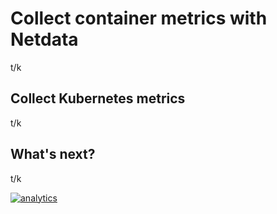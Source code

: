 <!--
title: "Collect container metrics with Netdata"
sidebar_label: "Container metrics"
description: ""
custom_edit_url: https://github.com/netdata/netdata/edit/master/docs/collect/container-metrics.md
-->

# Collect container metrics with Netdata

t/k

## Collect Kubernetes metrics

t/k

## What's next?

t/k

[![analytics](https://www.google-analytics.com/collect?v=1&aip=1&t=pageview&_s=1&ds=github&dr=https%3A%2F%2Fgithub.com%2Fnetdata%2Fnetdata&dl=https%3A%2F%2Fmy-netdata.io%2Fgithub%2Fdocs%2Fcollect%2Fcontainer-metrics&_u=MAC~&cid=5792dfd7-8dc4-476b-af31-da2fdb9f93d2&tid=UA-64295674-3)](<>)
